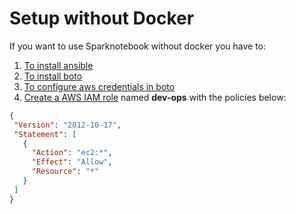 # Setup without Docker

If you want to use Sparknotebook without docker you have to:
 1. [To install ansible](http://docs.ansible.com/intro_installation.html#installing-the-control-machine)
 1. [To install boto](http://boto.readthedocs.org/en/latest/getting_started.html#installing-boto)
 1. [To configure aws credentials in boto](http://boto.readthedocs.org/en/latest/getting_started.html#configuring-boto-credentials)
 1. [Create a AWS IAM role](http://docs.aws.amazon.com/IAM/latest/UserGuide/roles-creatingrole-service.html) named **dev-ops**
  with the policies below:
 
 ```JSON
 {
  "Version": "2012-10-17",
  "Statement": [
    {
      "Action": "ec2:*",
      "Effect": "Allow",
      "Resource": "*"
    }
  ]
}
 ```
